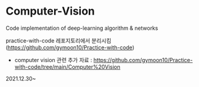 # Computer-Vision

Code implementation of deep-learning algorithm & networks


practice-with-code 레포지토리에서 분리시킴 (https://github.com/gymoon10/Practice-with-code)

  - computer vision 관련 추가 자료 : https://github.com/gymoon10/Practice-with-code/tree/main/Computer%20Vision

2021.12.30~
